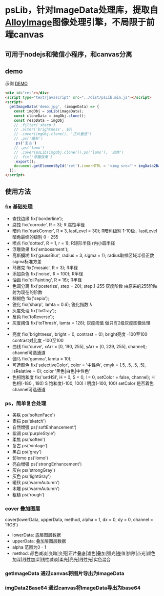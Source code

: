 # psLib，针对ImageData处理库，提取自[AlloyImage](https://github.com/AlloyTeam/AlloyImage)图像处理引擎，不局限于前端canvas
## 可用于nodejs和微信小程序，和canvas分离
## demo
示例 [DEMO](https://gengfire.github.io/)
```html
<div id="ret"></div>
<script type="text/javascript" src="../dist/psLib.min.js"></script>
<script>
  getImageData('demo.jpg', (imageData) => {
    const imgObj = psLib(imageData);
    const cloneData = imgObj.clone();
    const respData = imgObj
    // .filter('sharp')
    // .alter('brightness', 10)
    // .cover(imgObj.clone(), '正片叠底')
    // .ps('暖秋')
    .ps('复古')
    // .ps('lomo')
    // .cover(psLib(imgObj.clone()).ps('lomo'), '滤色')
    // .fix('浮雕效果')
    .export();
    document.getElementById('ret').innerHTML = '<img src="'+ imgData2Base64(cloneData) +'" /><img src="'+ imgData2Base64(respData) +'" />';
  });
</script>
```


## 使用方法
### fix 基础处理
- 查找边缘 fix('borderline');
- 腐蚀     fix('corrode', R = 3); R 腐蚀半径
- 暗角     fix('darkCorner', R = 3, lastLevel = 30); R暗角级别 1-10级，lastLevel暗角最终的级别 0 - 255
- 喷点     fix('dotted', R = 1, r = 1); R矩形半径 r内小圆半径
- 浮雕效果 fix('embossment');
- 高斯模糊 fix('gaussBlur', radius = 3, sigma = 1); radius取样区域半径正数  sigma标准方差
- 马赛克   fix('mosaic', R = 3); R半径
- 添加杂色 fix('noise', R = 100); R半径
- 油画     fix('oilPainting', R = 16); R半径
- 色调分离 fix('posterize', step = 20); step.1-255 灰度阶数 由原来的255阶映射为现在的阶数
- 棕褐色   fix('sepia');
- 锐化     fix('sharp', lamta = 0.6); 锐化指数 λ
- 灰度处理 fix('toGray');
- 反色     fix('toReverse');
- 灰度阈值 fix('toThresh', lamta = 128); 灰度阈值 做只有2级灰度图像处理 
- 
- 亮度     fix('brightness', bright = 0, contrast = 0); bright亮度 -100至100 contrast对比度 -100至100
- 曲线     fix('curve', xArr = [0, 190, 255], yArr = [0, 229, 255], channel); channel可选通道
- 伽马     fix('gamma', lamta = 10);
- 可选颜色  fix('selectiveColor', color = '中性色', cmyk = [.5, .5, .5, .5], isRelative = 0); color '黑色|白色|中性色'
- 色相饱和度 fix('setHSI', H = 0, S = 0, I = 0, setColor = false, channel); H 色相(-180 , 180) S 饱和度(-100, 100) I 明度(-100, 100) setColor 是否着色 channel可选通道

### ps，简单复合处理
- 美肤 ps('softenFace')
- 素描 ps('sketch')
- 自然增强 ps('softEnhancement')
- 紫调 ps('purpleStyle')
- 柔焦 ps('soften')
- 复古 ps('vintage')
- 黑白 ps('gray')
- 仿lomo ps('lomo')
- 亮白增强 ps('strongEnhancement')
- 灰白 ps('strongGray')
- 灰色 ps('lightGray')
- 暖秋 ps('warmAutumn')
- 木雕 ps('warmAutumn')
- 粗糙 ps('rough')

### cover 叠加图层
cover(lowerData, upperData, method, alpha = 1, dx = 0, dy = 0, channel = 'RGB')
- lowerData: 底层图层数据
- upperData: 叠加层图层数据
- alpha 范围为0 - 1
- method: 颜色减淡|变暗|变亮|正片叠底|滤色|叠加|强光|差值|排除|点光|颜色加深|线性加深|线性减淡|柔光|亮光|线性光|实色混合

### getImageData 通过canvas将图片导出为ImageData

### imgData2Base64 通过canvas将ImageData导出为base64
